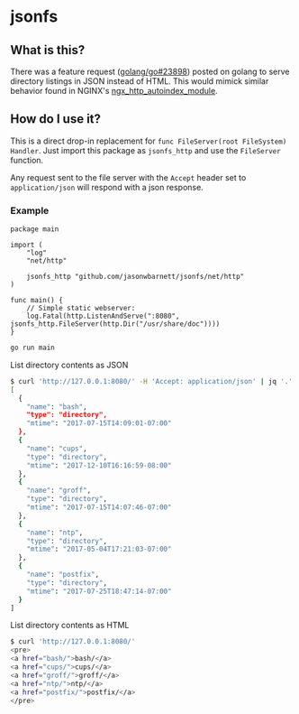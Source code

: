 # jsonfs

## What is this?

There was a feature request ([golang/go#23898][3]) posted on golang to serve
directory listings in JSON instead of HTML. This would mimick
similar behavior found in NGINX's [ngx_http_autoindex_module][1].

## How do I use it?

This is a direct drop-in replacement for `func FileServer(root FileSystem) Handler`.
Just import this package as `jsonfs_http` and use the `FileServer` function.

Any request sent to the file server with the `Accept` header set to `application/json`
will respond with a json response.

### Example

```golang
package main

import (
	"log"
	"net/http"

	jsonfs_http "github.com/jasonwbarnett/jsonfs/net/http"
)

func main() {
	// Simple static webserver:
	log.Fatal(http.ListenAndServe(":8080", jsonfs_http.FileServer(http.Dir("/usr/share/doc"))))
}
```

```bash
go run main
```

List directory contents as JSON

```bash
$ curl 'http://127.0.0.1:8080/' -H 'Accept: application/json' | jq '.'
[
  {
    "name": "bash",
    "type": "directory",
    "mtime": "2017-07-15T14:09:01-07:00"
  },
  {
    "name": "cups",
    "type": "directory",
    "mtime": "2017-12-10T16:16:59-08:00"
  },
  {
    "name": "groff",
    "type": "directory",
    "mtime": "2017-07-15T14:07:46-07:00"
  },
  {
    "name": "ntp",
    "type": "directory",
    "mtime": "2017-05-04T17:21:03-07:00"
  },
  {
    "name": "postfix",
    "type": "directory",
    "mtime": "2017-07-25T18:47:14-07:00"
  }
]
```

List directory contents as HTML

```bash
$ curl 'http://127.0.0.1:8080/'
<pre>
<a href="bash/">bash/</a>
<a href="cups/">cups/</a>
<a href="groff/">groff/</a>
<a href="ntp/">ntp/</a>
<a href="postfix/">postfix/</a>
</pre>
```

[1]: http://nginx.org/en/docs/http/ngx_http_autoindex_module.html
[2]: https://golang.org/pkg/net/http/#FileServer
[3]: https://github.com/golang/go/issues/23898
